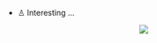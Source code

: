 - ♙ Interesting ...

<div style="text-align: center !important;">
  <img src="https://github.com/Mastermindx33/Mastermindx33/blob/main/MasterSignR.png">
</div>

